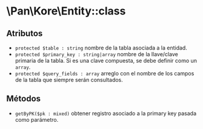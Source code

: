 # \Pan\Kore\Entity::class

## Atributos

- `protected $table : string` nombre de la tabla asociada a la entidad.
- `protected $primary_key : string|array` nombre de la llave/clave primaria de la tabla. Si es una clave compuesta, se debe definir como un `array`.
- `protected $query_fields : array` arreglo con el nombre de los campos de la tabla que siempre serán consultados.

## Métodos

- `getByPK($pk : mixed)` obtener registro asociado a la primary key pasada como parámetro.
